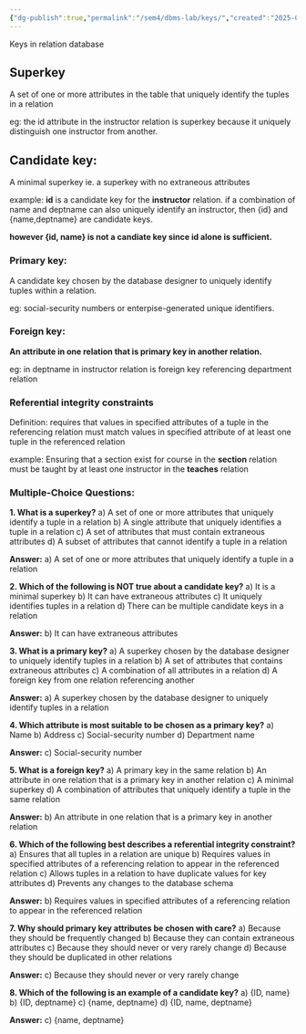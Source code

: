 ```yaml
---
{"dg-publish":true,"permalink":"/sem4/dbms-lab/keys/","created":"2025-02-12T20:17:22.095+05:30","updated":"2025-02-12T21:00:25.285+05:30"}
---
```


Keys in relation database

## Superkey

A set of one or more attributes in the table that uniquely identify the tuples in a relation

eg: the id attribute in the instructor relation is superkey because it uniquely distinguish one instructor from another.


## Candidate key:

A minimal superkey ie. a superkey with no extraneous attributes

example: **id** is a candidate key for the **instructor** relation. if a combination of name and deptname can also uniquely identify an instructor, then {id} and {name,deptname} are candidate keys.

**however {id, name} is not a candiate key since id alone is sufficient.**


### Primary key:

A candidate key chosen by the database designer to uniquely identify tuples within a relation.

eg: social-security numbers or enterpise-generated unique identifiers.


### Foreign key:

**An attribute in one relation that is primary key in another relation.**

eg: in deptname in instructor relation is foreign key referencing department relation

### Referential integrity constraints

Definition: requires that values in specified attributes of a tuple in the referencing relation must match values in specified attribute of at least one tuple in the referenced relation


example: Ensuring that a section exist for course in the **section** relation must be taught by at least one instructor in the **teaches** relation

### Multiple-Choice Questions:

**1. What is a superkey?** a) A set of one or more attributes that uniquely identify a tuple in a relation b) A single attribute that uniquely identifies a tuple in a relation c) A set of attributes that must contain extraneous attributes d) A subset of attributes that cannot identify a tuple in a relation

**Answer:** a) A set of one or more attributes that uniquely identify a tuple in a relation

**2. Which of the following is NOT true about a candidate key?** a) It is a minimal superkey b) It can have extraneous attributes c) It uniquely identifies tuples in a relation d) There can be multiple candidate keys in a relation

**Answer:** b) It can have extraneous attributes

**3. What is a primary key?** a) A superkey chosen by the database designer to uniquely identify tuples in a relation b) A set of attributes that contains extraneous attributes c) A combination of all attributes in a relation d) A foreign key from one relation referencing another

**Answer:** a) A superkey chosen by the database designer to uniquely identify tuples in a relation

**4. Which attribute is most suitable to be chosen as a primary key?** a) Name b) Address c) Social-security number d) Department name

**Answer:** c) Social-security number

**5. What is a foreign key?** a) A primary key in the same relation b) An attribute in one relation that is a primary key in another relation c) A minimal superkey d) A combination of attributes that uniquely identify a tuple in the same relation

**Answer:** b) An attribute in one relation that is a primary key in another relation

**6. Which of the following best describes a referential integrity constraint?** a) Ensures that all tuples in a relation are unique b) Requires values in specified attributes of a referencing relation to appear in the referenced relation c) Allows tuples in a relation to have duplicate values for key attributes d) Prevents any changes to the database schema

**Answer:** b) Requires values in specified attributes of a referencing relation to appear in the referenced relation

**7. Why should primary key attributes be chosen with care?** a) Because they should be frequently changed b) Because they can contain extraneous attributes c) Because they should never or very rarely change d) Because they should be duplicated in other relations

**Answer:** c) Because they should never or very rarely change

**8. Which of the following is an example of a candidate key?** a) {ID, name} b) {ID, deptname} c) {name, deptname} d) {ID, name, deptname}

**Answer:** c) {name, deptname}
